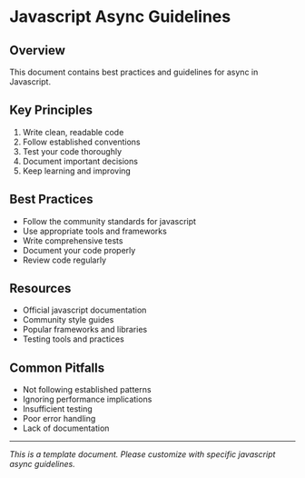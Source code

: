 # Javascript Async Guidelines

## Overview
This document contains best practices and guidelines for async in Javascript.

## Key Principles
1. Write clean, readable code
2. Follow established conventions
3. Test your code thoroughly
4. Document important decisions
5. Keep learning and improving

## Best Practices
- Follow the community standards for javascript
- Use appropriate tools and frameworks
- Write comprehensive tests
- Document your code properly
- Review code regularly

## Resources
- Official javascript documentation
- Community style guides
- Popular frameworks and libraries
- Testing tools and practices

## Common Pitfalls
- Not following established patterns
- Ignoring performance implications
- Insufficient testing
- Poor error handling
- Lack of documentation

---
*This is a template document. Please customize with specific javascript async guidelines.*
